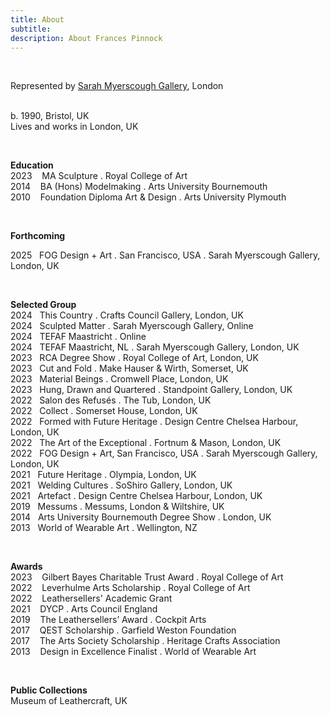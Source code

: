 ```yaml
---
title: About
subtitle: 
description: About Frances Pinnock
---
```


<br />   

Represented by [Sarah Myerscough Gallery](https://www.sarahmyerscough.com/), London  
<br /> 

b. 1990, Bristol, UK  
Lives and works in London, UK 

<br />

**Education**  
2023&nbsp;&nbsp;&nbsp; MA Sculpture . Royal College of Art  
2014&nbsp;&nbsp;&nbsp; BA (Hons) Modelmaking . Arts University Bournemouth  
2010&nbsp;&nbsp;&nbsp; Foundation Diploma Art & Design . Arts University Plymouth 

<br />  

**Forthcoming**  

2025&nbsp;&nbsp;&nbsp;FOG Design + Art . San Francisco, USA . Sarah Myerscough Gallery, London, UK  

<br />  


**Selected Group**  
2024&nbsp;&nbsp;&nbsp;This Country . Crafts Council Gallery, London, UK  
2024&nbsp;&nbsp;&nbsp;Sculpted Matter . Sarah Myerscough Gallery, Online  
2024&nbsp;&nbsp;&nbsp;TEFAF Maastricht . Online  
2024&nbsp;&nbsp;&nbsp;TEFAF Maastricht, NL . Sarah Myerscough Gallery, London, UK  
2023&nbsp;&nbsp;&nbsp;RCA Degree Show . Royal College of Art, London, UK  
2023&nbsp;&nbsp;&nbsp;Cut and Fold . Make Hauser & Wirth, Somerset, UK  
2023&nbsp;&nbsp;&nbsp;Material Beings . Cromwell Place, London, UK  
2023&nbsp;&nbsp;&nbsp;Hung, Drawn and Quartered . Standpoint Gallery, London, UK  
2022&nbsp;&nbsp;&nbsp;Salon des Refusés . The Tub, London, UK  
2022&nbsp;&nbsp;&nbsp;Collect . Somerset House, London, UK  
2022&nbsp;&nbsp;&nbsp;Formed with Future Heritage . Design Centre Chelsea Harbour, London, UK  
2022&nbsp;&nbsp;&nbsp;The Art of the Exceptional . Fortnum & Mason, London, UK  
2022&nbsp;&nbsp;&nbsp;FOG Design + Art, San Francisco, USA . Sarah Myerscough Gallery, London, UK  
2021&nbsp;&nbsp;&nbsp;Future Heritage . Olympia, London, UK  
2021&nbsp;&nbsp;&nbsp;Welding Cultures . SoShiro Gallery, London, UK  
2021&nbsp;&nbsp;&nbsp;Artefact . Design Centre Chelsea Harbour, London, UK  
2019&nbsp;&nbsp;&nbsp;Messums . Messums, London & Wiltshire, UK  
2014&nbsp;&nbsp;&nbsp;Arts University Bournemouth Degree Show . London, UK  
2013&nbsp;&nbsp;&nbsp;World of Wearable Art . Wellington, NZ  

<br />  
 
**Awards**  
2023&nbsp;&nbsp;&nbsp; Gilbert Bayes Charitable Trust Award . Royal College of Art  
2022&nbsp;&nbsp;&nbsp; Leverhulme Arts Scholarship . Royal College of Art   
2022&nbsp;&nbsp;&nbsp; Leathersellers' Academic Grant     
2021&nbsp;&nbsp;&nbsp; DYCP . Arts Council England  
2019&nbsp;&nbsp;&nbsp; The Leathersellers’ Award . Cockpit Arts  
2017&nbsp;&nbsp;&nbsp; QEST Scholarship . Garfield Weston Foundation  
2017&nbsp;&nbsp;&nbsp; The Arts Society Scholarship . Heritage Crafts Association  
2013&nbsp;&nbsp;&nbsp; Design in Excellence Finalist . World of Wearable Art 

<br /> 

**Public Collections**  
Museum of Leathercraft, UK  





 











